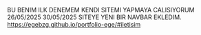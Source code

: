 BU BENIM ILK DENEMEM KENDI SITEMI YAPMAYA CALISIYORUM 26/05/2025
30/05/2025 SITEYE YENI BIR NAVBAR EKLEDIM.
https://egebzg.github.io/portfolio-ege/#iletisim
